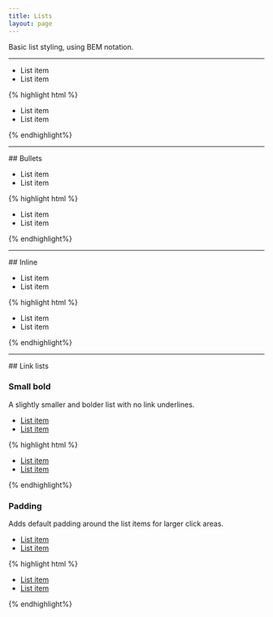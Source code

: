 ```yaml
---
title: Lists
layout: page
---
```


<!-- TO-DO: Document variations -->

<p class="t-l">Basic list styling, using BEM notation.</p>

<hr />

<ul class="list m-bottom">
	<li>List item</li>
	<li>List item</li>
</ul>

{% highlight html %}
<ul class="list">
	<li>List item</li>
	<li>List item</li>
</ul>
{% endhighlight%}

<hr />
## Bullets
<ul class="list list--disc m-bottom">
	<li>List item</li>
	<li>List item</li>
</ul>

{% highlight html %}
<ul class="list list--disc">
	<li>List item</li>
	<li>List item</li>
</ul>
{% endhighlight%}

<hr />
## Inline
<ul class="list list--inline m-bottom">
	<li>List item</li>
	<li>List item</li>
</ul>

{% highlight html %}
<ul class="list list--inline">
	<li>List item</li>
	<li>List item</li>
</ul>
{% endhighlight%}

<hr />
## Link lists

### Small bold
A slightly smaller and bolder list with no link underlines.
<ul class="list list--small-bold m-bottom">
	<li><a href="#">List item</a></li>
	<li><a href="#">List item</a></li>
</ul>

{% highlight html %}
<ul class="list list--small-bold">
	<li><a href="#">List item</a></li>
	<li><a href="#">List item</a></li>
</ul>
{% endhighlight%}

### Padding
Adds default padding around the list items for larger click areas.
<ul class="list list--padding m-bottom">
	<li><a href="#">List item</a></li>
	<li><a href="#">List item</a></li>
</ul>

{% highlight html %}
<ul class="list list--padding">
	<li><a href="#">List item</a></li>
	<li><a href="#">List item</a></li>
</ul>
{% endhighlight%}

